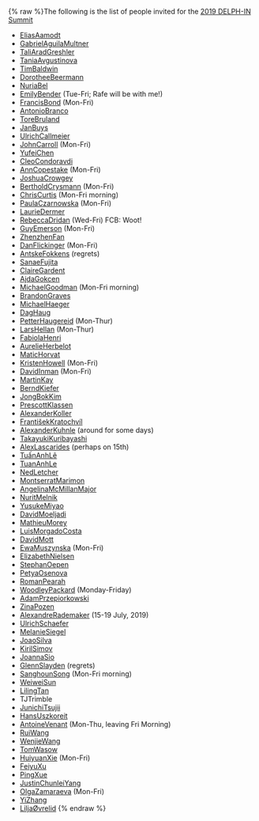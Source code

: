 {% raw %}The following is the list of people invited for the [2019 DELPH-IN
Summit](https://delph-in.github.io/docs/summits/CambridgeTop)

- [EliasAamodt](/EliasAamodt)
- [GabrielAguilaMultner](/GabrielAguilaMultner)
- [TaliAradGreshler](https://delph-in.github.io/docs/garage/TaliAradGreshler)
- [TaniaAvgustinova](https://delph-in.github.io/docs/garage/TaniaAvgustinova)
- [TimBaldwin](https://delph-in.github.io/docs/garage/TimBaldwin)
- [DorotheeBeermann](/DorotheeBeermann)
- [NuriaBel](/NuriaBel)
- [EmilyBender](https://delph-in.github.io/docs/garage/EmilyBender) (Tue-Fri; Rafe will be with me!)
- [FrancisBond](https://delph-in.github.io/docs/garage/FrancisBond) (Mon-Fri)
- [AntonioBranco](https://delph-in.github.io/docs/garage/AntonioBranco)
- [ToreBruland](/ToreBruland)
- [JanBuys](https://delph-in.github.io/docs/garage/JanBuys)
- [UlrichCallmeier](/UlrichCallmeier)
- [JohnCarroll](https://delph-in.github.io/docs/garage/JohnCarroll) (Mon-Fri)
- [YufeiChen](/YufeiChen)
- [CleoCondoravdi](/CleoCondoravdi)
- [AnnCopestake](https://delph-in.github.io/docs/garage/AnnCopestake) (Mon-Fri)
- [JoshuaCrowgey](https://delph-in.github.io/docs/garage/JoshuaCrowgey)
- [BertholdCrysmann](https://delph-in.github.io/docs/garage/BertholdCrysmann) (Mon-Fri)
- [ChrisCurtis](https://delph-in.github.io/docs/garage/ChrisCurtis) (Mon-Fri morning)
- [PaulaCzarnowska](/PaulaCzarnowska) (Mon-Fri)
- [LaurieDermer](/LaurieDermer)
- [RebeccaDridan](https://delph-in.github.io/docs/garage/RebeccaDridan) (Wed-Fri) FCB: Woot!
- [GuyEmerson](https://delph-in.github.io/docs/garage/GuyEmerson) (Mon-Fri)
- [ZhenzhenFan](/ZhenzhenFan)
- [DanFlickinger](https://delph-in.github.io/docs/garage/DanFlickinger) (Mon-Fri)
- [AntskeFokkens](https://delph-in.github.io/docs/garage/AntskeFokkens) (regrets)
- [SanaeFujita](/SanaeFujita)
- [ClaireGardent](/ClaireGardent)
- [AjdaGokcen](/AjdaGokcen)
- [MichaelGoodman](https://delph-in.github.io/docs/garage/MichaelGoodman) (Mon-Fri morning)
- [BrandonGraves](/BrandonGraves)
- [MichaelHaeger](/MichaelHaeger)
- [DagHaug](/DagHaug)
- [PetterHaugereid](https://delph-in.github.io/docs/garage/PetterHaugereid) (Mon-Thur)
- [LarsHellan](/LarsHellan) (Mon-Thur)
- [FabiolaHenri](/FabiolaHenri)
- [AurelieHerbelot](/AurelieHerbelot)
- [MaticHorvat](/MaticHorvat)
- [KristenHowell](/KristenHowell) (Mon-Fri)
- [DavidInman](/DavidInman) (Mon-Fri)
- [MartinKay](/MartinKay)
- [BerndKiefer](https://delph-in.github.io/docs/garage/BerndKiefer)
- [JongBokKim](https://delph-in.github.io/docs/garage/JongBokKim)
- [PrescottKlassen](/PrescottKlassen)
- [AlexanderKoller](https://delph-in.github.io/docs/garage/AlexanderKoller)
- [FrantišekKratochvíl](/Franti%C5%A1ekKratochv%C3%ADl)
- [AlexanderKuhnle](/AlexanderKuhnle) (around for some days)
- [TakayukiKuribayashi](/TakayukiKuribayashi)
- [AlexLascarides](https://delph-in.github.io/docs/garage/AlexLascarides) (perhaps on 15th)
- [TuấnAnhLê](/Tu%E1%BA%A5nAnhL%C3%AA)
- [TuanAnhLe](https://delph-in.github.io/docs/garage/TuanAnhLe)
- [NedLetcher](https://delph-in.github.io/docs/garage/NedLetcher)
- [MontserratMarimon](/MontserratMarimon)
- [AngelinaMcMillanMajor](/AngelinaMcMillanMajor)
- [NuritMelnik](https://delph-in.github.io/docs/garage/NuritMelnik)
- [YusukeMiyao](/YusukeMiyao)
- [DavidMoeljadi](https://delph-in.github.io/docs/garage/DavidMoeljadi)
- [MathieuMorey](/MathieuMorey)
- [LuisMorgadoCosta](https://delph-in.github.io/docs/garage/LuisMorgadoCosta)
- [DavidMott](https://delph-in.github.io/docs/garage/DavidMott)
- [EwaMuszynska](/EwaMuszynska) (Mon-Fri)
- [ElizabethNielsen](/ElizabethNielsen)
- [StephanOepen](https://delph-in.github.io/docs/garage/StephanOepen)
- [PetyaOsenova](https://delph-in.github.io/docs/garage/PetyaOsenova)
- [RomanPearah](/RomanPearah)
- [WoodleyPackard](/WoodleyPackard) (Monday-Friday)
- [AdamPrzepiorkowski](/AdamPrzepiorkowski)
- [ZinaPozen](https://delph-in.github.io/docs/garage/ZinaPozen)
- [AlexandreRademaker](https://delph-in.github.io/docs/garage/AlexandreRademaker) (15-19 July, 2019)
- [UlrichSchaefer](https://delph-in.github.io/docs/garage/UlrichSchaefer)
- [MelanieSiegel](/MelanieSiegel)
- [JoaoSilva](https://delph-in.github.io/docs/garage/JoaoSilva)
- [KirilSimov](/KirilSimov)
- [JoannaSio](/JoannaSio)
- [GlennSlayden](https://delph-in.github.io/docs/garage/GlennSlayden) (regrets)
- [SanghounSong](https://delph-in.github.io/docs/garage/SanghounSong) (Mon-Fri morning)
- [WeiweiSun](https://delph-in.github.io/docs/garage/WeiweiSun)
- [LilingTan](https://delph-in.github.io/docs/garage/LilingTan)
- TJTrimble
- [JunichiTsujii](/JunichiTsujii)
- [HansUszkoreit](https://delph-in.github.io/docs/garage/HansUszkoreit)
- [AntoineVenant](/AntoineVenant) (Mon-Thu, leaving Fri Morning)
- [RuiWang](/RuiWang)
- [WenjieWang](https://delph-in.github.io/docs/garage/WenjieWang)
- [TomWasow](/TomWasow)
- [HuiyuanXie](/HuiyuanXie) (Mon-Fri)
- [FeiyuXu](https://delph-in.github.io/docs/garage/FeiyuXu)
- [PingXue](/PingXue)
- [JustinChunleiYang](https://delph-in.github.io/docs/garage/JustinChunleiYang)
- [OlgaZamaraeva](https://delph-in.github.io/docs/garage/OlgaZamaraeva) (Mon-Fri)
- [YiZhang](https://delph-in.github.io/docs/garage/YiZhang)
- [LiljaØvrelid](/Lilja%C3%98vrelid)
<update date omitted for speed>{% endraw %}